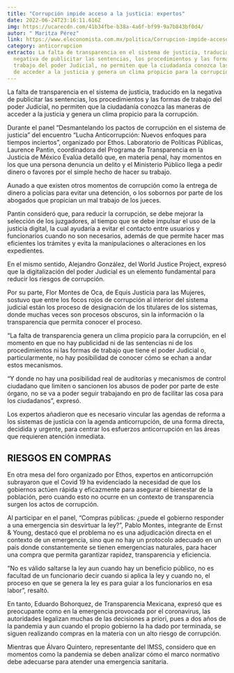 ```yaml
---
title: "Corrupción impide acceso a la justicia: expertos"
date: 2022-06-24T23:16:11.616Z
img: https://ucarecdn.com/41b34fbe-b38a-4a6f-bf99-9a7b843bf0d4/
autor: " Maritza Pérez"
link: https://www.eleconomista.com.mx/politica/Corrupcion-impide-acceso-a-la-justicia-expertos-20220624-0017.html
category: anticorrupcion
extracto: La falta de transparencia en el sistema de justicia, traducido en la
  negativa de publicitar las sentencias, los procedimientos y las formas de
  trabajo del poder Judicial, no permiten que la ciudadanía conozca las maneras
  de acceder a la justicia y genera un clima propicio para la corrupción.
---
```

La falta de transparencia en el sistema de justicia, traducido en la negativa de publicitar las sentencias, los procedimientos y las formas de trabajo del poder Judicial, no permiten que la ciudadanía conozca las maneras de acceder a la justicia y genera un clima propicio para la corrupción.

Durante el panel “Desmantelando los pactos de corrupción en el sistema de justicia” del encuentro “Lucha Anticorrupción: Nuevos enfoques para tiempos inciertos”, organizado por Ethos. Laboratorio de Políticas Públicas, Laurence Pantin, coordinadora del Programa de Transparencia en la Justicia de México Evalúa detalló que, en materia penal, hay momentos en los que una persona denuncia un delito y el Ministerio Público llega a pedir dinero o favores por el simple hecho de hacer su trabajo.

Aunado a que existen otros momentos de corrupción como la entrega de dinero a policías para evitar una detención, o los sobornos por parte de los abogados que propician un mal trabajo de los jueces.

Pantin consideró que, para reducir la corrupción, se debe mejorar la selección de los juzgadores, al tiempo que se debe impulsar el uso de la justicia digital, la cual ayudaría a evitar el contacto entre usuarios y funcionarios cuando no son necesarios, además de que permite hacer mas eficientes los trámites y evita la manipulaciones o alteraciones en los expedientes.

En el mismo sentido, Alejandro González, del World Justice Project, expresó que la digitalización del poder Judicial es un elemento fundamental para reducir los riesgos de corrupción.

Por su parte, Flor Montes de Oca, de Equis Justicia para las Mujeres, sostuvo que entre los focos rojos de corrupción al interior del sistema judicial están los proceso de designación de los titulares de los sistemas, donde muchas veces son procesos obscuros, sin la información o la transparencia que permita conocer el proceso.

“La falta de transparencia genera un clima propicio para la corrupción, en el momento en que no hay publicidad ni de las sentencias ni de los procedimientos ni las formas de trabajo que tiene el poder Judicial o, particularmente, no hay posibilidad de conocer cómo se echan a andar estos mecanismos.

“Y donde no hay una posibilidad real de auditorías y mecanismos de control ciudadano que limiten o sancionen los abusos de poder por parte de este órgano, no se va a poder seguir trabajando en pro de facilitar las cosa para los ciudadanos”, expresó.

Los expertos añadieron que es necesario vincular las agendas de reforma a los sistemas de justicia con la agenda anticorrupción, de una forma directa, decidida y urgente, para centrar los esfuerzos anticorrupción en las áreas que requieren atención inmediata.

## RIESGOS EN COMPRAS

En otra mesa del foro organizado por Ethos, expertos en anticorrupción subrayaron que el Covid 19 ha evidenciado la necesidad de que los gobiernos actúen rápida y eficazmente para asegurar el bienestar de la población, pero cuando esto no ocurre en un contexto de transparencia surgen los actos de corrupción.

Al participar en el panel, “Compras públicas: ¿puede el gobierno responder a una emergencia sin desvirtuar la ley?”, Pablo Montes, integrante de Ernst & Young, destacó que el problema no es una adjudicación directa en el contexto de un emergencia, sino que no hay un protocolo adecuado en un país donde constantemente se tienen emergencias naturales, para hacer una compra que permita garantizar rapidez, transparencia y eficiencia.

“No es válido saltarse la ley aun cuando hay un beneficio público, no es facultad de un funcionario decir cuando si aplica la ley y cuando no, el proceso en que se genera la ley es para guiar a los funcionarios en esa labor”, resaltó.

En tanto, Eduardo Bohorquez, de Transparencia Mexicana, expresó que es preocupante como en la emergencia provocada por el coronavirus, las autoridades legalizan muchas de las decisiones a priori, pues a dos años de la pandemia y aun cuando el propio gobierno la ha dado por terminada, se siguen realizando compras en la materia con un alto riesgo de corrupción.

Mientras que Álvaro Quintero, representante del IMSS, considero que en momentos como la pandemia se deben analizar cómo el marco normativo debe adecuarse para atender una emergencia sanitaria.